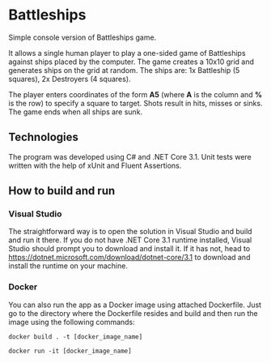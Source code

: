 # Battleships
Simple console version of Battleships game. 

It allows a single human player to play a one-sided game of Battleships against ships placed by the computer.
The game creates a 10x10 grid and generates ships on the grid at random. 
The ships are: 1x Battleship (5 squares), 2x Destroyers (4 squares).

The player enters coordinates of the form <b>A5</b> (where <b>A</b> is the column and <b>%</b> is the row) to specify a square to target. 
Shots result in hits, misses or sinks. The game ends when all ships are sunk.

## Technologies

The program was developed using C# and .NET Core 3.1. Unit tests were written with the help of xUnit and Fluent Assertions.

## How to build and run

### Visual Studio

The straightforward way is to open the solution in Visual Studio and build and run it there. 
If you do not have .NET Core 3.1 runtime installed, Visual Studio should prompt you to download and install it.
If it has not, head to https://dotnet.microsoft.com/download/dotnet-core/3.1 to download and install the runtime on your machine.

### Docker

You can also run the app as a Docker image using attached Dockerfile.
Just go to the directory where the Dockerfile resides and build and then run the image using the following commands:

<code>docker build . -t [docker_image_name]</code>

<code>docker run -it [docker_image_name]</code>
